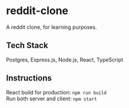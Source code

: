 # reddit-clone

A reddit clone, for learning purposes.

## Tech Stack

Postgres, Express.js, Node.js, React, TypeScript

## Instructions

React build for production: `npm run build` \
Run both server and client: `npm start`
